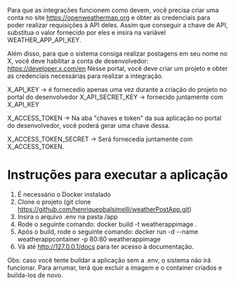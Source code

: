 Para que as integrações funcionem como devem, você precisa criar uma conta no site https://openweathermap.org e obter as credenciais para poder realizar requisições à API deles. 
Assim que conseguir a chave de API, substitua o valor fornecido por eles e insira na variável WEATHER_APP_API_KEY.

Além disso, para que o sistema consiga realizar postagens em seu nome no X, você deve habilitar a conta de desenvolvedor: https://developer.x.com/en 
Nesse portal, você deve criar um projeto e obter as credenciais necessárias para realizar a integração.

X_API_KEY -> é fornecedio apenas uma vez durante a criação do projeto no portal do desenvolvedor
X_API_SECRET_KEY -> fornecido juntamente com X_API_KEY

X_ACCESS_TOKEN -> Na aba "chaves e token" da sua aplicação no portal do desenvolvedor, você poderá gerar uma chave dessa.

X_ACCESS_TOKEN_SECRET -> Será fornecedia juntamente com X_ACCESS_TOKEN.

# Instruções para executar a aplicação

1. É necessário o Docker instalado
2. Clone o projeto (git clone https://github.com/henriquepbalsimelli/weatherPostApp.git)
3. Insira o arquivo .env na pasta /app
4. Rode o seguinte comando: docker build -t weatherappimage .
5. Após o build, rode o seguinte comando: docker run -d --name weatherappcontainer -p 80:80 weatherappimage
6. Vá até http://127.0.0.1/docs para ter acesso à documentação.


Obs: caso você tente buildar a aplicação sem a .env, o sistema não irá funcionar. Para arrumar, terá que excluir a imagem e o container criados e builda-los de novo.
